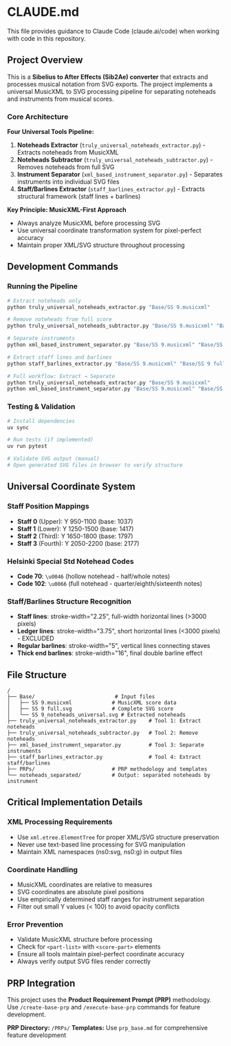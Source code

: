 # CLAUDE.md

This file provides guidance to Claude Code (claude.ai/code) when working with code in this repository.

## Project Overview

This is a **Sibelius to After Effects (Sib2Ae) converter** that extracts and processes musical notation from SVG exports. The project implements a universal MusicXML to SVG processing pipeline for separating noteheads and instruments from musical scores.

### Core Architecture

**Four Universal Tools Pipeline:**
1. **Noteheads Extractor** (`truly_universal_noteheads_extractor.py`) - Extracts noteheads from MusicXML
2. **Noteheads Subtractor** (`truly_universal_noteheads_subtractor.py`) - Removes noteheads from full SVG 
3. **Instrument Separator** (`xml_based_instrument_separator.py`) - Separates instruments into individual SVG files
4. **Staff/Barlines Extractor** (`staff_barlines_extractor.py`) - Extracts structural framework (staff lines + barlines)

**Key Principle: MusicXML-First Approach**
- Always analyze MusicXML before processing SVG
- Use universal coordinate transformation system for pixel-perfect accuracy
- Maintain proper XML/SVG structure throughout processing

## Development Commands

### Running the Pipeline
```bash
# Extract noteheads only
python truly_universal_noteheads_extractor.py "Base/SS 9.musicxml"

# Remove noteheads from full score  
python truly_universal_noteheads_subtractor.py "Base/SS 9.musicxml" "Base/SS 9 full.svg"

# Separate instruments
python xml_based_instrument_separator.py "Base/SS 9.musicxml" "Base/SS 9 full.svg" "output_dir"

# Extract staff lines and barlines
python staff_barlines_extractor.py "Base/SS 9.musicxml" "Base/SS 9 full.svg"

# Full workflow: Extract → Separate
python truly_universal_noteheads_extractor.py "Base/SS 9.musicxml"
python xml_based_instrument_separator.py "Base/SS 9.musicxml" "Base/SS 9_noteheads_universal.svg" "noteheads_separated"
```

### Testing & Validation
```bash
# Install dependencies
uv sync

# Run tests (if implemented)
uv run pytest

# Validate SVG output (manual)
# Open generated SVG files in browser to verify structure
```

## Universal Coordinate System

### Staff Position Mappings
- **Staff 0** (Upper): Y 950-1100 (base: 1037) 
- **Staff 1** (Lower): Y 1250-1500 (base: 1417)
- **Staff 2** (Third): Y 1650-1800 (base: 1797)
- **Staff 3** (Fourth): Y 2050-2200 (base: 2177)

### Helsinki Special Std Notehead Codes
- **Code 70**: `\u0046` (hollow notehead - half/whole notes)
- **Code 102**: `\u0066` (full notehead - quarter/eighth/sixteenth notes)

### Staff/Barlines Structure Recognition
- **Staff lines**: stroke-width="2.25", full-width horizontal lines (>3000 pixels)
- **Ledger lines**: stroke-width="3.75", short horizontal lines (<3000 pixels) - EXCLUDED
- **Regular barlines**: stroke-width="5", vertical lines connecting staves
- **Thick end barlines**: stroke-width="16", final double barline effect

## File Structure

```
/
├── Base/                          # Input files
│   ├── SS 9.musicxml             # MusicXML score data
│   ├── SS 9 full.svg             # Complete SVG score
│   └── SS 9_noteheads_universal.svg # Extracted noteheads
├── truly_universal_noteheads_extractor.py    # Tool 1: Extract noteheads
├── truly_universal_noteheads_subtractor.py   # Tool 2: Remove noteheads  
├── xml_based_instrument_separator.py         # Tool 3: Separate instruments
├── staff_barlines_extractor.py               # Tool 4: Extract staff/barlines
├── PRPs/                         # PRP methodology and templates
└── noteheads_separated/          # Output: separated noteheads by instrument
```

## Critical Implementation Details

### XML Processing Requirements
- Use `xml.etree.ElementTree` for proper XML/SVG structure preservation
- Never use text-based line processing for SVG manipulation
- Maintain XML namespaces (ns0:svg, ns0:g) in output files

### Coordinate Handling
- MusicXML coordinates are relative to measures
- SVG coordinates are absolute pixel positions
- Use empirically determined staff ranges for instrument separation
- Filter out small Y values (< 100) to avoid opacity conflicts

### Error Prevention
- Validate MusicXML structure before processing
- Check for `<part-list>` with `<score-part>` elements
- Ensure all tools maintain pixel-perfect coordinate accuracy
- Always verify output SVG files render correctly

## PRP Integration

This project uses the **Product Requirement Prompt (PRP)** methodology. Use `/create-base-prp` and `/execute-base-prp` commands for feature development.

**PRP Directory:** `/PRPs/`
**Templates:** Use `prp_base.md` for comprehensive feature development